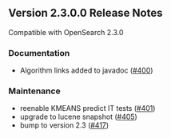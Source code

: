 ## Version 2.3.0.0 Release Notes

Compatible with OpenSearch 2.3.0


### Documentation

* Algorithm links added to javadoc ([#400](https://github.com/opensearch-project/ml-commons/pull/400))

### Maintenance

* reenable KMEANS predict IT tests ([#401](https://github.com/opensearch-project/ml-commons/pull/401))
* upgrade to lucene snapshot ([#405](https://github.com/opensearch-project/ml-commons/pull/405))
* bump to version 2.3 ([#417](https://github.com/opensearch-project/ml-commons/pull/417))

